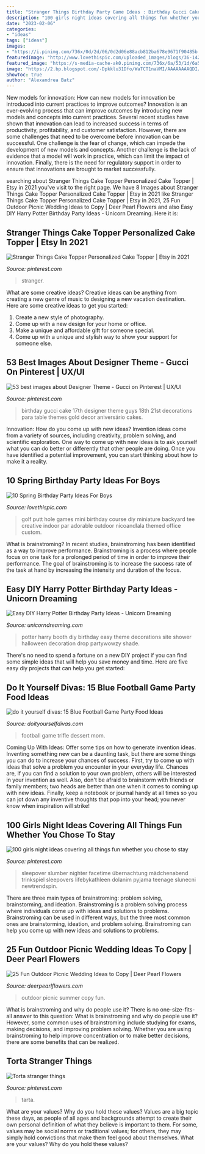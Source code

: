 ```yaml
---
title: "Stranger Things Birthday Party Game Ideas : Birthday Gucci Cake 17th Designer Theme Guys 18th 21st Decorations Para Table Themes Gold Decor Aniversário Cakes"
description: "100 girls night ideas covering all things fun whether you chose to stay"
date: "2023-02-06"
categories:
- "ideas"
tags: ["ideas"]
images:
- "https://i.pinimg.com/736x/0d/2d/06/0d2d06e88acb812ba678e9671f90485b.jpg"
featuredImage: "http://www.lovethispic.com/uploaded_images/blogs/36-1428217698-6-4.jpg"
featured_image: "https://s-media-cache-ak0.pinimg.com/736x/6a/53/1d/6a531d87190646c1e714794151bef18b.jpg"
image: "https://2.bp.blogspot.com/-Dpkklu31Dfo/WaTCT1naVMI/AAAAAAAAQDI/xHaccidQi2IuDIV1jJV3VGRKit4xY5RuQCLcBGAs/s1600/Screen%2BShot%2B2017-08-28%2Bat%2B7.23.57%2BPM.png"
ShowToc: true
author: "Alexandrea Batz"
---
```



New models for innovation: How can new models for innovation be introduced into current practices to improve outcomes?
Innovation is an ever-evolving process that can improve outcomes by introducing new models and concepts into current practices. Several recent studies have shown that innovation can lead to increased success in terms of productivity, profitability, and customer satisfaction. However, there are some challenges that need to be overcome before innovation can be successful. One challenge is the fear of change, which can impede the development of new models and concepts. Another challenge is the lack of evidence that a model will work in practice, which can limit the impact of innovation. Finally, there is the need for regulatory support in order to ensure that innovations are brought to market successfully.

	

		
searching about Stranger Things Cake Topper Personalized Cake Topper | Etsy in 2021 you've visit to the right page. We have 8 Images about Stranger Things Cake Topper Personalized Cake Topper | Etsy in 2021 like Stranger Things Cake Topper Personalized Cake Topper | Etsy in 2021, 25 Fun Outdoor Picnic Wedding Ideas to Copy | Deer Pearl Flowers and also Easy DIY Harry Potter Birthday Party Ideas - Unicorn Dreaming. Here it is:
		
    
## Stranger Things Cake Topper Personalized Cake Topper | Etsy In 2021

<img loading=lazy src="https://i.pinimg.com/736x/0d/2d/06/0d2d06e88acb812ba678e9671f90485b.jpg" onerror="this.onerror=null;this.src='https://tse3.mm.bing.net/th?id=OIP.aXyXNCe24QCffIHn0jNcUgHaJI&amp;pid=15.1';" alt="Stranger Things Cake Topper Personalized Cake Topper | Etsy in 2021">

_Source: pinterest.com_

>stranger. 

	

What are some creative ideas?
Creative ideas can be anything from creating a new genre of music to designing a new vacation destination. Here are some creative ideas to get you started: 
1. Create a new style of photography.
2. Come up with a new design for your home or office.
3. Make a unique and affordable gift for someone special.
4. Come up with a unique and stylish way to show your support for someone else.

    
## 53 Best Images About Designer Theme - Gucci On Pinterest | UX/UI

<img loading=lazy src="https://s-media-cache-ak0.pinimg.com/736x/6a/53/1d/6a531d87190646c1e714794151bef18b.jpg" onerror="this.onerror=null;this.src='https://tse1.mm.bing.net/th?id=OIP.xDxVWyTPd85WQ3pJKiECIQHaJH&amp;pid=15.1';" alt="53 best images about Designer Theme - Gucci on Pinterest | UX/UI">

_Source: pinterest.com_

>birthday gucci cake 17th designer theme guys 18th 21st decorations para table themes gold decor aniversário cakes. 

	

Innovation: How do you come up with new ideas?
Invention ideas come from a variety of sources, including creativity, problem solving, and scientific exploration. One way to come up with new ideas is to ask yourself what you can do better or differently that other people are doing. Once you have identified a potential improvement, you can start thinking about how to make it a reality.

    
## 10 Spring Birthday Party Ideas For Boys

<img loading=lazy src="http://www.lovethispic.com/uploaded_images/blogs/36-1428217698-6-4.jpg" onerror="this.onerror=null;this.src='https://tse3.mm.bing.net/th?id=OIP.xK0BbpqwlrxDkEjPpXLaUwHaLJ&amp;pid=15.1';" alt="10 Spring Birthday Party Ideas For Boys">

_Source: lovethispic.com_

>golf putt hole games mini birthday course diy miniature backyard tee creative indoor par adorable outdoor nicoandlala themed office custom. 

	

What is brainstroming?
In recent studies, brainstroming has been identified as a way to improve performance. Brainstroming is a process where people focus on one task for a prolonged period of time in order to improve their performance. The goal of brainstroming is to increase the success rate of the task at hand by increasing the intensity and duration of the focus.

    
## Easy DIY Harry Potter Birthday Party Ideas - Unicorn Dreaming

<img loading=lazy src="https://unicorndreaming.com/wp-content/uploads/2018/08/Harry-Potter-Photo-Booth.jpg" onerror="this.onerror=null;this.src='https://tse1.mm.bing.net/th?id=OIP.p6zmKAF7viF78DvMi0E7fQHaJ4&amp;pid=15.1';" alt="Easy DIY Harry Potter Birthday Party Ideas - Unicorn Dreaming">

_Source: unicorndreaming.com_

>potter harry booth diy birthday easy theme decorations site shower halloween decoration drop partywowzy shade. 

	

There's no need to spend a fortune on a new DIY project if you can find some simple ideas that will help you save money and time. Here are five easy diy projects that can help you get started: 

    
## Do It Yourself Divas: 15 Blue Football Game Party Food Ideas

<img loading=lazy src="https://2.bp.blogspot.com/-Dpkklu31Dfo/WaTCT1naVMI/AAAAAAAAQDI/xHaccidQi2IuDIV1jJV3VGRKit4xY5RuQCLcBGAs/s1600/Screen%2BShot%2B2017-08-28%2Bat%2B7.23.57%2BPM.png" onerror="this.onerror=null;this.src='https://tse2.mm.bing.net/th?id=OIP.0NnIKzWMJuCMNFVX58F1uwHaK7&amp;pid=15.1';" alt="do it yourself divas: 15 Blue Football Game Party Food Ideas">

_Source: doityourselfdivas.com_

>football game trifle dessert mom. 

	

Coming Up With Ideas: Offer some tips on how to generate invention ideas.
Inventing something new can be a daunting task, but there are some things you can do to increase your chances of success. First, try to come up with ideas that solve a problem you encounter in your everyday life. Chances are, if you can find a solution to your own problem, others will be interested in your invention as well. Also, don't be afraid to brainstorm with friends or family members; two heads are better than one when it comes to coming up with new ideas. Finally, keep a notebook or journal handy at all times so you can jot down any inventive thoughts that pop into your head; you never know when inspiration will strike!

    
## 100 Girls Night Ideas Covering All Things Fun Whether You Chose To Stay

<img loading=lazy src="https://i.pinimg.com/736x/dc/3b/d6/dc3bd6c566fd25e80e0982aafa986c3d.jpg" onerror="this.onerror=null;this.src='https://tse4.mm.bing.net/th?id=OIP.9XSrGBk22xFWiLy57irYAgHaLG&amp;pid=15.1';" alt="100 girls night ideas covering all things fun whether you chose to stay">

_Source: pinterest.com_

>sleepover slumber nighter facetime übernachtung mädchenabend trinkspiel sleepovers lifebykathleen dolanim pyjama teenage slunecni newtrendspin. 

	

There are three main types of brainstroming: problem solving, brainstorming, and ideation.
Brainstroming is a problem solving process where individuals come up with ideas and solutions to problems. Brainstroming can be used in different ways, but the three most common ones are brainstorming, ideation, and problem solving. Brainstroming can help you come up with new ideas and solutions to problems.

    
## 25 Fun Outdoor Picnic Wedding Ideas To Copy | Deer Pearl Flowers

<img loading=lazy src="https://www.deerpearlflowers.com/wp-content/uploads/2017/02/Summer-Outdoor-Picnic-Wedding-Ideas-3.jpg" onerror="this.onerror=null;this.src='https://tse2.mm.bing.net/th?id=OIP.NXS8DreooO-NQF-KINk5JgHaI2&amp;pid=15.1';" alt="25 Fun Outdoor Picnic Wedding Ideas to Copy | Deer Pearl Flowers">

_Source: deerpearlflowers.com_

>outdoor picnic summer copy fun. 

	

What is brainstroming and why do people use it?
There is no one-size-fits-all answer to this question: What is brainstroming and why do people use it? However, some common uses of brainstroming include studying for exams, making decisions, and improving problem solving. Whether you are using brainstroming to help improve concentration or to make better decisions, there are some benefits that can be realized.

    
## Torta Stranger Things

<img loading=lazy src="https://i.pinimg.com/736x/c2/0b/91/c20b918b670718972fa2835cfa28531f.jpg" onerror="this.onerror=null;this.src='https://tse2.mm.bing.net/th?id=OIP.-RvAvXvwZCOJGMVSFkvU8QHaJ3&amp;pid=15.1';" alt="Torta stranger things">

_Source: pinterest.com_

>tarta. 

	

What are your values? Why do you hold these values?
Values are a big topic these days, as people of all ages and backgrounds attempt to create their own personal definition of what they believe is important to them. For some, values may be social norms or traditional values; for others, they may simply hold convictions that make them feel good about themselves. What are your values? Why do you hold these values?

